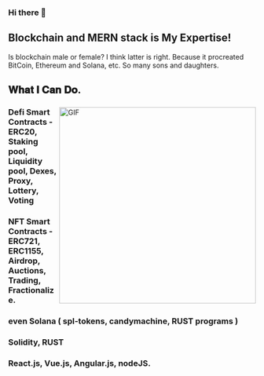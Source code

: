 ### Hi there 👋

<h2 font-weight="bold">Blockchain and MERN stack is My Expertise!</h2>
<p>Is blockchain male or female? I think latter is right. Because it procreated BitCoin, Ethereum and Solana, etc. So many sons and daughters.</p>

## 𝐖𝐡𝐚𝐭 𝐈 𝐂𝐚𝐧 𝐃𝐨.

<div>
<img align="right" alt="GIF" src="https://github.com/abhisheknaiidu/abhisheknaiidu/blob/master/code.gif?raw=true" width="400" />
 
### Defi Smart Contracts - ERC20, Staking pool, Liquidity pool, Dexes, Proxy, Lottery, Voting
### NFT Smart Contracts - ERC721, ERC1155, Airdrop, Auctions, Trading, Fractionalize.
### even Solana ( spl-tokens, candymachine, RUST programs )
### Solidity, RUST
### React.js, Vue.js, Angular.js, nodeJS.
<br />
</div>
